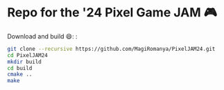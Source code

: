 # Repo for the '24 Pixel Game JAM 🎮

Download and build 😄: :
```sh
git clone --recursive https://github.com/MagiRomanya/PixelJAM24.git
cd PixelJAM24
mkdir build
cd build
cmake ..
make
```
